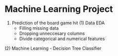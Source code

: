 # Machine Learning Project 
1) Prediction of the board game hit
  (1) Data EDA
    - Filling missing data
    - Dropping unneccesary columns
    - Divide categorical and numerical features
  
  (2) Machine Learning
    - Decision Tree Classifier
